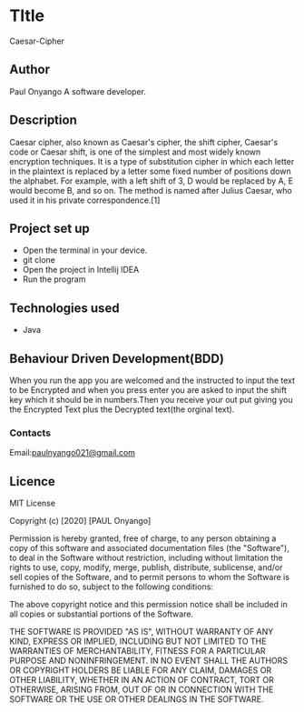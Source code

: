 # TItle
 
Caesar-Cipher

 ## Author
 Paul Onyango
 A software developer.


## Description
 Caesar cipher, also known as Caesar's cipher, the shift cipher, Caesar's code or Caesar shift, 
 is one of the simplest and most widely known encryption techniques. It is a type of substitution cipher in which each letter in the plaintext is replaced by a letter some fixed number of positions down the alphabet. 
 For example, with a left shift of 3, D would be replaced by A, E would become B, and so on. The method is named after Julius Caesar, who used it in his private correspondence.[1]


## Project set up
 * Open the terminal in your device.
 * git clone
 * Open the project in Intellij IDEA
 * Run the program 


 

## Technologies used

* Java


## Behaviour Driven Development(BDD)
When you run the app you are welcomed and the instructed to input 
the text to be Encrypted and when you press enter you are asked to
input the shift key which it should be in numbers.Then  you receive 
your out put giving you the Encrypted Text plus the Decrypted text(the orginal text).


 ### Contacts
  Email:paulnyango021@gmail.com

## Licence
MIT License

Copyright (c) [2020] [PAUL Onyango]

Permission is hereby granted, free of charge, to any person obtaining a copy
of this software and associated documentation files (the "Software"), to deal
in the Software without restriction, including without limitation the rights
to use, copy, modify, merge, publish, distribute, sublicense, and/or sell
copies of the Software, and to permit persons to whom the Software is
furnished to do so, subject to the following conditions:

The above copyright notice and this permission notice shall be included in all
copies or substantial portions of the Software.

THE SOFTWARE IS PROVIDED "AS IS", WITHOUT WARRANTY OF ANY KIND, EXPRESS OR
IMPLIED, INCLUDING BUT NOT LIMITED TO THE WARRANTIES OF MERCHANTABILITY,
FITNESS FOR A PARTICULAR PURPOSE AND NONINFRINGEMENT. IN NO EVENT SHALL THE
AUTHORS OR COPYRIGHT HOLDERS BE LIABLE FOR ANY CLAIM, DAMAGES OR OTHER
LIABILITY, WHETHER IN AN ACTION OF CONTRACT, TORT OR OTHERWISE, ARISING FROM,
OUT OF OR IN CONNECTION WITH THE SOFTWARE OR THE USE OR OTHER DEALINGS IN THE
SOFTWARE.